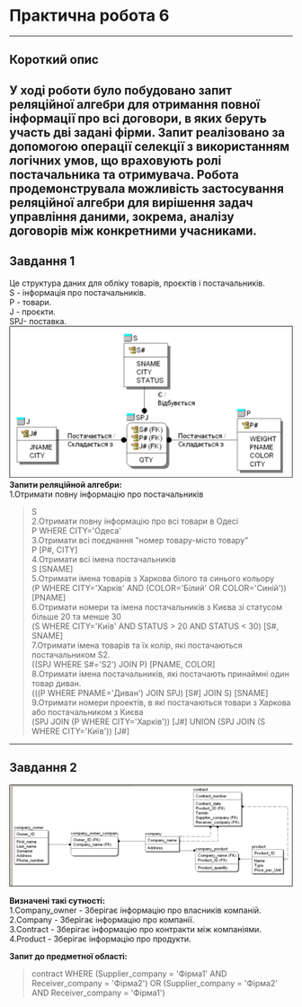 # Практична робота 6
---
Короткий опис
---
У ході роботи було побудовано запит реляційної алгебри для отримання повної інформації про всі договори, в яких беруть участь дві задані фірми. Запит реалізовано за допомогою операції селекції з використанням логічних умов, що враховують ролі постачальника та отримувача. Робота продемонструвала можливість застосування реляційної алгебри для вирішення задач управління даними, зокрема, аналізу договорів між конкретними учасниками.
---
**Завдання 1**<br>
---
Це структура даних для обліку товарів, проєктів і постачальників.<br>
 S - інформація про постачальників.<br>
 P - товари.<br>
 J - проєкти.<br>
 SPJ- поставка.<br>
![ ER- діаграма”](1.png)<br>
**Запити реляційной алгебри:**<br>
1.Отримати повну інформацію про постачальників<br>
>S <br>
2.Отримати повну інформацію про всі товари в Одесі<br>
>P WHERE CITY='Одеса'<br>
3.Отримати всі поєднання "номер товару-місто товару"<br>
>P [P#, CITY]<br>
4.Отримати всі імена постачальників <br>
>S [SNAME]<br>
5.Отримати імена товарів з Харкова білого та синього кольору<br>
>(P WHERE CITY='Харків' AND (COLOR='Білий' OR COLOR='Синій')) [PNAME]<br>
6.Отримати номери та імена постачальників з Києва зі статусом більше 20 та менше 30 <br>
>(S WHERE CITY='Київ' AND STATUS > 20 AND STATUS < 30) [S#, SNAME]<br>
7.Отримати імена товарів та їх колір, які постачаються постачальником S2.<br>
>((SPJ WHERE S#='S2') JOIN P) [PNAME, COLOR]<br>
8.Отримати імена постачальників, які постачають принаймні один товар диван.<br>
>(((P WHERE PNAME='Диван') JOIN SPJ) [S#] JOIN S) [SNAME]<br>
9.Отримати номери проектів, в які постачаються товари з Харкова або постачальником з Києва<br>
>(SPJ JOIN (P WHERE CITY='Харків')) [J#] UNION (SPJ JOIN (S WHERE CITY='Київ')) [J#]<br>
---
**Завдання 2**<br>
---
![ Фізична модель](2.png)<br>

**Визначені такі сутності:**<br>
1.Company_owner - Зберігає інформацію про власників компаній.<br>
2.Company - Зберігає інформацію про компанії.<br>
3.Contract - Зберігає інформацію про контракти між компаніями.<br>
4.Product - Зберігає інформацію про продукти.<br>

**Запит до предметної області:**<br>
> contract WHERE (Supplier_company = 'Фірма1' AND Receiver_company = 'Фірма2') OR (Supplier_company = 'Фірма2' AND Receiver_company = 'Фірма1')
